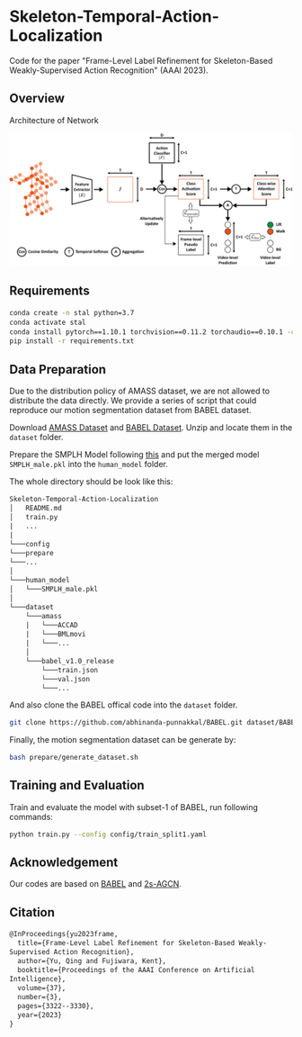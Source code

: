 # Skeleton-Temporal-Action-Localization

Code for the paper "Frame-Level Label Refinement for Skeleton-Based Weakly-Supervised Action Recognition" (AAAI 2023).

## Overview

Architecture of Network

![Architecture of Network](./images/framework.jpg)

## Requirements
```bash
conda create -n stal python=3.7
conda activate stal
conda install pytorch==1.10.1 torchvision==0.11.2 torchaudio==0.10.1 -c pytorch
pip install -r requirements.txt
```

## Data Preparation
Due to the distribution policy of AMASS dataset, we are not allowed to distribute the data directly. We provide a series of script that could reproduce our motion segmentation dataset from BABEL dataset.

Download [AMASS Dataset](https://amass.is.tue.mpg.de/) and [BABEL Dataset](https://babel.is.tue.mpg.de/). Unzip and locate them in the `dataset` folder.

Prepare the SMPLH Model following [this](https://github.com/vchoutas/smplx/blob/main/tools/README.md#smpl-h-version-used-in-amass) and put the merged model `SMPLH_male.pkl` into the `human_model` folder. 

The whole directory should be look like this:
```
Skeleton-Temporal-Action-Localization
│   README.md
│   train.py
|   ...
|
└───config
└───prepare
└───...
│   
└───human_model
│   └───SMPLH_male.pkl
│   
└───dataset
    └───amass
    |   └───ACCAD
    |   └───BMLmovi
    |   └───...
    │   
    └───babel_v1.0_release
        └───train.json
        └───val.json
        └───...
```

And also clone the BABEL offical code into the `dataset` folder.

```bash
git clone https://github.com/abhinanda-punnakkal/BABEL.git dataset/BABEL
```

Finally, the motion segmentation dataset can be generate by:
```bash
bash prepare/generate_dataset.sh
```

## Training and Evaluation
Train and evaluate the model with subset-1 of BABEL, run following commands:
```bash
python train.py --config config/train_split1.yaml
```

## Acknowledgement
Our codes are based on [BABEL](https://github.com/abhinanda-punnakkal/BABEL) and [2s-AGCN](https://github.com/lshiwjx/2s-AGCN).


## Citation

```
@InProceedings{yu2023frame,
  title={Frame-Level Label Refinement for Skeleton-Based Weakly-Supervised Action Recognition},
  author={Yu, Qing and Fujiwara, Kent},
  booktitle={Proceedings of the AAAI Conference on Artificial Intelligence},
  volume={37},
  number={3},
  pages={3322--3330},
  year={2023}
}
```
